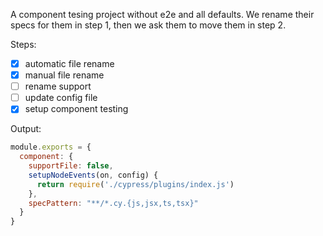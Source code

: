 A component tesing project without e2e and all defaults. We rename their specs for them in step 1, then we ask them to move them in step 2.

Steps:

- [x] automatic file rename
- [x] manual file rename
- [ ] rename support
- [ ] update config file
- [x] setup component testing

Output:

```js
module.exports = {
  component: {
    supportFile: false,
    setupNodeEvents(on, config) {
      return require('./cypress/plugins/index.js')
    },
    specPattern: "**/*.cy.{js,jsx,ts,tsx}"
  }
}
```
